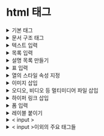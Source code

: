 # __html 태그__

<details>
<summary>기본 태그</summary>

```
<!DOCTYPE html>
<html lang="ko">
<head>
<meta>
<title>
<body>
```
</details>

<details>
<summary>문서 구조 태그</summary>

```
<header>
<main>
<section>
<aside>
<footer>
<nav>
<article>
<section>
<div>
```
</details>

<details>
<summary>텍스트 입력</summary>

```
<h1>, <h2>, ...
<p>
<br>
<blockquote>
<strong>
<b>
<em>
<i>
<u>
<s>
<abbr>
<cite>
<code>
<small>
<sub>
<sup>
<ins>
<del>
```
</details>

<details>
<summary>목록 입력</summary>

```
<ol>
<ul>
```
</details>

<details>
<summary>설명 목록 만들기</summary>

```
<dl>
<dt>
<dd>
```
</details>

<details>
<summary>표 입력</summary>

```
<table>
<caption>
<tr>
<thead>
<tbody>
<tfoot>
```
</details>

<details>
<summary>열의 스타일 속성 지정</summary>

```
<colgroup>
<col style="~">
<col>
<col style="~">
<col style="~">
<col span="2">
```
</details>

<details>
<summary>이미지 삽입</summary>

```
<img>
```
</details>

<details>
<summary>오디오, 비디오 등 멀티미디어 파일 삽입 </summary>

```
<object>
<embed>
<audio>
<video>
```
</details>

<details>
<summary>하이퍼 링크 삽입</summary>

```
<a>
```
</details>

<details>
<summary>폼 입력</summary>

```
<form>
```
</details>

<details>
<summary>레이블 붙이기</summary>

```
<label>
```
</details>

<details>
<summary>< input ></summary>

```
속성값
text	한 줄 텍스트
password	비밀번호
search	검색
url	url
email	이메일 주소
tel	전화번호
checkbox	체크박스 (중복 체크)
radio	라디오 버튼 (unique 체크)
number	숫자 스핀 박스(버튼으로 숫자 조절)
range	숫자 슬라이드 막대
date	local - 연, 월, 일
month	local - 연, 월
week	local - 연, 주
time	local - 시, 분, 초, 분할 초
datetime	UTC - 연, 월, 일, 시, 분, 초, 분할 초
datetime-local	local - 연, 월, 일, 시, 분, 초, 분할 초
submit	전송 버튼
reset	리셋 버튼
image	submit 버튼 이미지
button	일반 버튼
file	파일 첨부 버튼
hidden	사용자에게 보이지 않는 값 필드
```
</details>

<details>
<summary>< input >이외의 주요 태그들</summary>

```
<textarea>
<select>
<datalist>
<button>
```
</details>